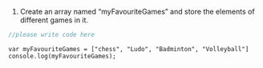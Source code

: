 1. Create an array named “myFavouriteGames” and store the elements of different games in it.

```javascript
//please write code here
```
```solution
var myFavouriteGames = ["chess", "Ludo", "Badminton", "Volleyball"]
console.log(myFavouriteGames);
```
